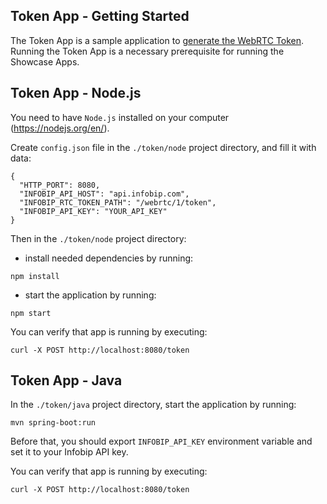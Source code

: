 ## Token App - Getting Started

The Token App is a sample application to
[generate the WebRTC Token](https://www.infobip.com/docs/api/channels/webrtc-calls/webrtc/generate-webrtc-token).
Running the Token App is a necessary prerequisite for running the Showcase Apps.

## Token App - Node.js

You need to have `Node.js` installed on your computer (https://nodejs.org/en/).

Create `config.json` file in the `./token/node` project directory, and fill it with data:

```
{  
  "HTTP_PORT": 8080,
  "INFOBIP_API_HOST": "api.infobip.com",
  "INFOBIP_RTC_TOKEN_PATH": "/webrtc/1/token",
  "INFOBIP_API_KEY": "YOUR_API_KEY"
}
```

Then in the `./token/node` project directory:

- install needed dependencies by running:

```shell
npm install
```

- start the application by running:

```shell
npm start
```

You can verify that app is running by executing:

```shell
curl -X POST http://localhost:8080/token
```

## Token App - Java

In the `./token/java` project directory, start the application by running:

```shell
mvn spring-boot:run
```

Before that, you should export `INFOBIP_API_KEY` environment variable and set it to your Infobip API key.

You can verify that app is running by executing:

```shell
curl -X POST http://localhost:8080/token
```